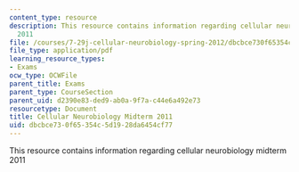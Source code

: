```yaml
---
content_type: resource
description: This resource contains information regarding cellular neurobiology midterm
  2011
file: /courses/7-29j-cellular-neurobiology-spring-2012/dbcbce730f65354c5d1928da6454cf77_MIT7_29JS12_Midterm11.pdf
file_type: application/pdf
learning_resource_types:
- Exams
ocw_type: OCWFile
parent_title: Exams
parent_type: CourseSection
parent_uid: d2390e83-ded9-ab0a-9f7a-c44e6a492e73
resourcetype: Document
title: Cellular Neurobiology Midterm 2011
uid: dbcbce73-0f65-354c-5d19-28da6454cf77
---
```

This resource contains information regarding cellular neurobiology midterm 2011

